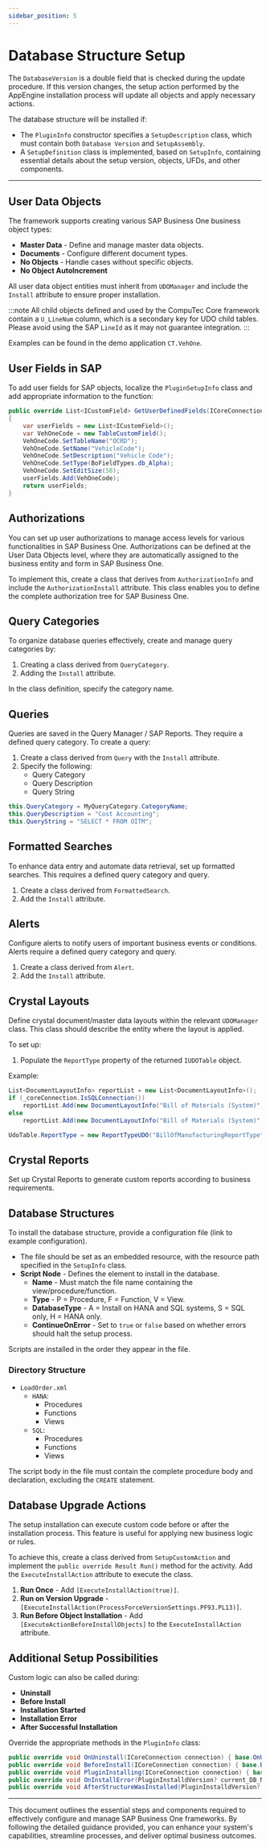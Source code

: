 ```yaml
---
sidebar_position: 5
---
```



# Database Structure Setup

The `DatabaseVersion` is a double field that is checked during the update procedure. If this version changes, the setup action performed by the AppEngine installation process will update all objects and apply necessary actions.

The database structure will be installed if:

- The `PluginInfo` constructor specifies a `SetupDescription` class, which must contain both `Database Version` and `SetupAssembly`.
- A `SetupDefinition` class is implemented, based on `SetupInfo`, containing essential details about the setup version, objects, UFDs, and other components.

---

## User Data Objects

The framework supports creating various SAP Business One business object types:

- **Master Data** - Define and manage master data objects.
- **Documents** - Configure different document types.
- **No Objects** - Handle cases without specific objects.
- **No Object AutoIncrement**

All user data object entities must inherit from `UDOManager` and include the `Install` attribute to ensure proper installation.

:::note
All child objects defined and used by the CompuTec Core framework contain a `U_LineNum` column, which is a secondary key for UDO child tables. Please avoid using the SAP `LineId` as it may not guarantee integration.
:::

Examples can be found in the demo application `CT.VehOne`.

## User Fields in SAP

To add user fields for SAP objects, localize the `PluginSetupInfo` class and add appropriate information to the function:

```csharp
public override List<ICustomField> GetUserDefinedFields(ICoreConnection connection)
{
    var userFields = new List<ICustomField>();
    var VehOneCode = new TableCustomField();
    VehOneCode.SetTableName("OCRD");
    VehOneCode.SetName("VehicleCode");
    VehOneCode.SetDescription("Vehicle Code");
    VehOneCode.SetType(BoFieldTypes.db_Alpha);
    VehOneCode.SetEditSize(50);
    userFields.Add(VehOneCode);
    return userFields;
}
```

## Authorizations

You can set up user authorizations to manage access levels for various functionalities in SAP Business One. Authorizations can be defined at the User Data Objects level, where they are automatically assigned to the business entity and form in SAP Business One.

To implement this, create a class that derives from `AuthorizationInfo` and include the `AuthorizationInstall` attribute. This class enables you to define the complete authorization tree for SAP Business One.

## Query Categories

To organize database queries effectively, create and manage query categories by:

1. Creating a class derived from `QueryCategory`.
2. Adding the `Install` attribute.

In the class definition, specify the category name.

## Queries

Queries are saved in the Query Manager / SAP Reports. They require a defined query category. To create a query:

1. Create a class derived from `Query` with the `Install` attribute.
2. Specify the following:
   - Query Category
   - Query Description
   - Query String

```csharp
this.QueryCategory = MyQueryCategory.CategoryName;
this.QueryDescription = "Cost Accounting";
this.QueryString = "SELECT * FROM OITM";
```

## Formatted Searches

To enhance data entry and automate data retrieval, set up formatted searches. This requires a defined query category and query.

1. Create a class derived from `FormattedSearch`.
2. Add the `Install` attribute.

## Alerts

Configure alerts to notify users of important business events or conditions. Alerts require a defined query category and query.

1. Create a class derived from `Alert`.
2. Add the `Install` attribute.

## Crystal Layouts

Define crystal document/master data layouts within the relevant `UDOManager` class. This class should describe the entity where the layout is applied.

To set up:

1. Populate the `ReportType` property of the returned `IUDOTable` object.

Example:

```csharp
List<DocumentLayoutInfo> reportList = new List<DocumentLayoutInfo>();
if (_coreConnection.IsSQLConnection())
    reportList.Add(new DocumentLayoutInfo("Bill of Materials (System)", @"Reports\CrystalReports\PF_BOM_SQL_EN.rpt", true, CompuTec.BaseLayer.UI.BoLanguages.ln_English));
else
    reportList.Add(new DocumentLayoutInfo("Bill of Materials (System)", @"Reports\CrystalReports\PF_BOM_HANA_EN.rpt", true, CompuTec.BaseLayer.UI.BoLanguages.ln_English));

UdoTable.ReportType = new ReportTypeUDO("BillOfManufacturingReportType", "", "CT_PF_OBOMCode", reportList);
```

## Crystal Reports

Set up Crystal Reports to generate custom reports according to business requirements.

## Database Structures

To install the database structure, provide a configuration file (link to example configuration).

- The file should be set as an embedded resource, with the resource path specified in the `SetupInfo` class.
- **Script Node** - Defines the element to install in the database.
  - **Name** - Must match the file name containing the view/procedure/function.
  - **Type** - P = Procedure, F = Function, V = View.
  - **DatabaseType** - A = Install on HANA and SQL systems, S = SQL only, H = HANA only.
  - **ContinueOnError** - Set to `true` or `false` based on whether errors should halt the setup process.

Scripts are installed in the order they appear in the file.

### Directory Structure

- `LoadOrder.xml`
  - `HANA`:
    - Procedures
    - Functions
    - Views
  - `SQL`:
    - Procedures
    - Functions
    - Views

The script body in the file must contain the complete procedure body and declaration, excluding the `CREATE` statement.

## Database Upgrade Actions

The setup installation can execute custom code before or after the installation process. This feature is useful for applying new business logic or rules.

To achieve this, create a class derived from `SetupCustomAction` and implement the `public override Result Run()` method for the activity. Add the `ExecuteInstallAction` attribute to execute the class.

1. **Run Once** - Add `[ExecuteInstallAction(true)]`.
2. **Run on Version Upgrade** - `[ExecuteInstallAction(ProcessForceVersionSettings.PF93.PL13)]`.
3. **Run Before Object Installation** - Add `[ExecuteActionBeforeInstallObjects]` to the `ExecuteInstallAction` attribute.

## Additional Setup Possibilities

Custom logic can also be called during:

- **Uninstall**
- **Before Install**
- **Installation Started**
- **Installation Error**
- **After Successful Installation**

Override the appropriate methods in the `PluginInfo` class:

```csharp
public override void OnUninstall(ICoreConnection connection) { base.OnUninstall(connection); }
public override void BeforeInstall(ICoreConnection connection) { base.BeforeInstall(connection); }
public override void PluginInstalling(ICoreConnection connection) { base.PluginInstalling(connection); }
public override void OnInstallError(PluginInstalldVersion? current_DB_Number, PluginInstalldVersion final_DB_Number, Result actionResult, Exception ex = null) { base.OnInstallError(current_DB_Number, final_DB_Number, actionResult, ex); }
public override void AfterStructureWasInstalled(PluginInstalldVersion? current_DB_Number, PluginInstalldVersion final_DB_Number, ICoreConnection coreConnection) { base.AfterStructureWasInstalled(current_DB_Number, final_DB_Number, coreConnection); }
```

---
This document outlines the essential steps and components required to effectively configure and manage SAP Business One frameworks. By following the detailed guidance provided, you can enhance your system's capabilities, streamline processes, and deliver optimal business outcomes.
